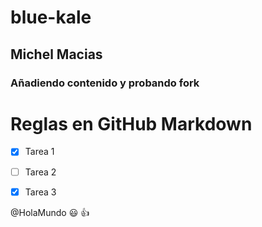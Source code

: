 # blue-kale
## Michel Macias
### Añadiendo contenido y probando fork

# Reglas en GitHub Markdown

* [x] Tarea 1

* [ ] Tarea 2

* [x] Tarea 3

@HolaMundo :smiley: :+1:
